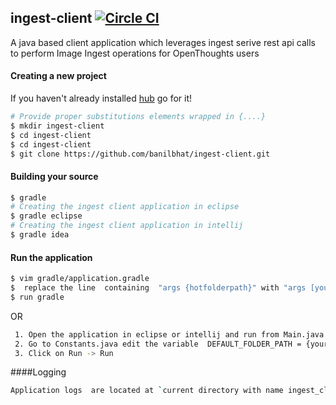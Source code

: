 ## ingest-client [![Circle CI](https://circleci.com/gh/Openthoughts/ingest-client.svg?style=svg&circle-token=b09769767a6d92766ba7f43142292bb4a32686af)](https://circleci.com/gh/Openthoughts/dam-ingest-client)

A java based client application which leverages ingest serive rest api calls to perform Image Ingest operations for OpenThoughts users  

#### Creating a new project

If you haven't already installed [hub](https://github.com/github/hub) go for it!

```bash
# Provide proper substitutions elements wrapped in {....}
$ mkdir ingest-client
$ cd ingest-client
$ cd ingest-client
$ git clone https://github.com/banilbhat/ingest-client.git

```

#### Building your source
```bash
$ gradle
# Creating the ingest client application in eclipse
$ gradle eclipse
# Creating the ingest client application in intellij
$ gradle idea
```

#### Run the application 

```bash   
$ vim gradle/application.gradle
$  replace the line  containing  "args {hotfolderpath}" with "args [yourhotfolderpath]"
$ run gradle
 ```
   OR
```bash 
 1. Open the application in eclipse or intellij and run from Main.java via eclipse/intellij editor
 2. Go to Constants.java edit the variable  DEFAULT_FOLDER_PATH = {yourhotfolder};
 3. Click on Run -> Run
 ```
####Logging
```bash
Application logs  are located at `current directory with name ingest_client.log

```

